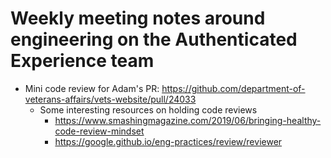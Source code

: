 # Weekly meeting notes around engineering on the Authenticated Experience team

- Mini code review for Adam's PR: https://github.com/department-of-veterans-affairs/vets-website/pull/24033
  - Some interesting resources on holding code reviews
    - https://www.smashingmagazine.com/2019/06/bringing-healthy-code-review-mindset 
    - https://google.github.io/eng-practices/review/reviewer

